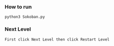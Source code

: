 ### How to run
```python3 Sokoban.py```

### Next Level
```First click Next Level then click Restart Level```